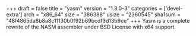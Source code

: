 +++
draft = false
title = "yasm"
version = "1.3.0-3"
categories = ['devel-extra']
arch = "x86_64"
size = "386388"
usize = "2360545"
sha1sum = "48f4865da8b8a8c11130b0f92b69bcdf3d13b9ce"
+++
Yasm is a complete rewrite of the NASM assembler under BSD License with x64 support.